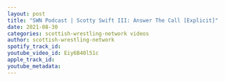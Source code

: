```yaml
---
layout: post
title: "SWN Podcast | Scotty Swift III: Answer The Call [Explicit]"
date: 2021-08-30
categories: scottish-wrestling-network videos
author: scottish-wrestling-network
spotify_track_id: 
youtube_video_id: Eiy6B40l51c
apple_track_id: 
youtube_metadata: 
---
```

